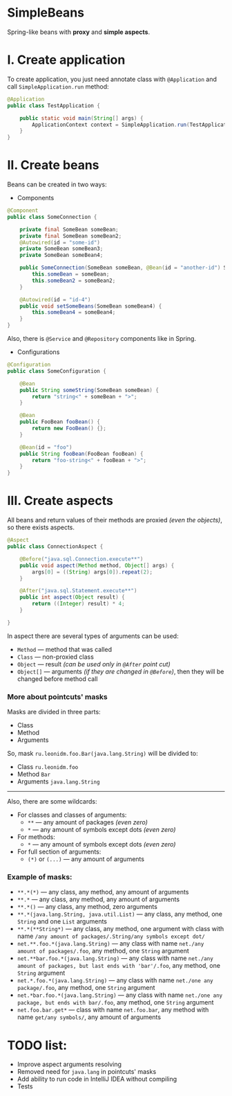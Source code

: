 # SimpleBeans
Spring-like beans with **proxy** and **simple aspects**.

# I. Create application
To create application, you just need annotate class with `@Application` and call `SimpleApplication.run` method:

```java
@Application
public class TestApplication {

    public static void main(String[] args) {
        ApplicationContext context = SimpleApplication.run(TestApplication.class);
    }
}
```

# II. Create beans

Beans can be created in two ways:
* Components

```java
@Component
public class SomeConnection {

    private final SomeBean someBean;
    private final SomeBean someBean2;
    @Autowired(id = "some-id")
    private SomeBean someBean3;
    private SomeBean someBean4;

    public SomeConnection(SomeBean someBean, @Bean(id = "another-id") SomeBean someBean2) {
        this.someBean = someBean;
        this.someBean2 = someBean2;
    }

    @Autowired(id = "id-4")
    public void setSomeBeans(SomeBean someBean4) {
        this.someBean4 = someBean4;
    }
}
```
Also, there is `@Service` and `@Repository` components like in Spring.

* Configurations

```java
@Configuration
public class SomeConfiguration {

    @Bean
    public String someString(SomeBean someBean) {
        return "string<" + someBean + ">";
    }

    @Bean
    public FooBean fooBean() {
        return new FooBean() {};
    }

    @Bean(id = "foo")
    public String fooBean(FooBean fooBean) {
        return "foo-string<" + fooBean + ">";
    }
}
```

# III. Create aspects
All beans and return values of their methods are proxied *(even the objects)*, so there exists aspects.
```java
@Aspect
public class ConnectionAspect {

    @Before("java.sql.Connection.execute**")
    public void aspect(Method method, Object[] args) {
        args[0] = ((String) args[0]).repeat(2);
    }

    @After("java.sql.Statement.execute**")
    public int aspect(Object result) {
        return ((Integer) result) * 4;
    }

}
```

In aspect there are several types of arguments can be used:
* `Method` — method that was called
* `Class` — non-proxied class
* `Object` — result *(can be used only in `@After` point cut)*
* `Object[]` — arguments *(if they are changed in `@Before`)*, then they will be changed before method call

### More about pointcuts' masks
Masks are divided in three parts:
* Class
* Method
* Arguments

So, mask `ru.leonidm.foo.Bar(java.lang.String)` will be divided to:
* Class `ru.leonidm.foo`
* Method `Bar`
* Arguments `java.lang.String`

---

Also, there are some wildcards:
* For classes and classes of arguments:
  * `**` — any amount of packages _(even zero)_
  * `*` — any amount of symbols except dots _(even zero)_
* For methods:
  * `*` — any amount of symbols except dots _(even zero)_
* For full section of arguments:
  * `(*)` or `(...)` — any amount of arguments


### Example of masks:
* `**.*(*)` — any class, any method, any amount of arguments
* `**.*` — any class, any method, any amount of arguments
* `**.*()` — any class, any method, zero arguments
* `**.*(java.lang.String, java.util.List)` — any class, any method, one `String` and one `List` arguments
* `**.*(**String*)` — any class, any method, one argument with class with name `/any amount of packages/.String/any symbols except dot/`
* `net.**.foo.*(java.lang.String)` — any class with name `net./any amount of packages/.foo`, any method, one `String` argument
* `net.**bar.foo.*(java.lang.String)` — any class with name `net./any amount of packages, but last ends with 'bar'/.foo`, any method, one `String` argument
* `net.*.foo.*(java.lang.String)` — any class with name `net./one any package/.foo`, any method, one `String` argument
* `net.*bar.foo.*(java.lang.String)` — any class with name `net./one any package, but ends with bar/.foo`, any method, one `String` argument
* `net.foo.bar.get*` — class with name `net.foo.bar`, any method with name `get/any symbols/`, any amount of arguments

# TODO list:
* Improve aspect arguments resolving
* Removed need for `java.lang` in pointcuts' masks
* Add ability to run code in IntelliJ IDEA without compiling
* Tests

